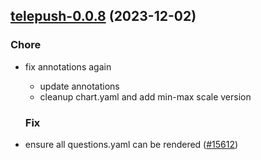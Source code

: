 

## [telepush-0.0.8](https://github.com/truecharts/charts/compare/telepush-0.0.7...telepush-0.0.8) (2023-12-02)

### Chore

- fix annotations again
  - update annotations
  - cleanup chart.yaml and add min-max scale version
  
  ### Fix

- ensure all questions.yaml can be rendered ([#15612](https://github.com/truecharts/charts/issues/15612))
  
  